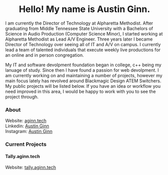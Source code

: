 
<h1 align="center">Hello! My name is Austin Ginn.</h1>
<p>I am currently the Director of Technology at Alpharetta Methodist. After graduating from Middle Tennessee State University with a Bachelors of Science in Audio Production (Computer Science Minor), I started working at Alpharetta Methodist as Lead A/V Engineer. Three years later I became Director of Technology over seeing all of IT and A/V on campus. I currently lead a team of talented individuals that execute weekly live productions for an online and in person congregation.</p> 
  
<p>My IT and software devolpment foundation began in college, c++ being my lanuage of study.  Since then I have found a passion for web devolpment. I am currently working on and maintaining a number of projects, however my main focus lately has revolved around Blackmagic Design ATEM Switchers. My public projects will be listed below.  If you have an idea or workflow you need improved in this area, I would be happy to work with you to see the project through.</p>

### About
Website: [aginn.tech](https://aginn.tech)
<br>
Linkedin: [Austin Ginn](www.linkedin.com/in/austinleeginn)
<br>
Instagram: [Austin Ginn](https://www.instagram.com/austinleeginn/)

### Current Projects

#### Tally.aginn.tech
Website: [tally.aginn.tech](https://tally.aginn.tech)
<br>
